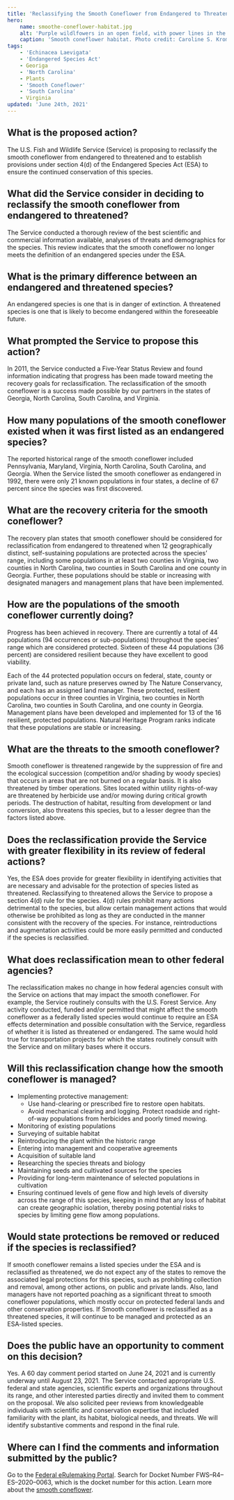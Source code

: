```yaml
---
title: 'Reclassifying the Smooth Coneflower from Endangered to Threatened '
hero:
    name: smoothe-coneflower-habitat.jpg
    alt: 'Purple wildlfowers in an open field, with power lines in the distance.'
    caption: 'Smooth coneflower habitat. Photo credit: Caroline S. Krom, USFWS.'
tags:
    - 'Echinacea Laevigata'
    - 'Endangered Species Act'
    - Georiga
    - 'North Carolina'
    - Plants
    - 'Smooth Coneflower'
    - 'South Carolina'
    - Virginia
updated: 'June 24th, 2021'
---
```


## What is the proposed action?

The U.S. Fish and Wildlife Service (Service) is proposing to reclassify the smooth coneflower from endangered to threatened and to establish provisions under section 4(d) of the Endangered Species Act (ESA) to ensure the continued conservation of this species.

## What did the Service consider in deciding to reclassify the smooth coneflower from endangered to threatened?

The Service conducted a thorough review of the best scientific and commercial information available, analyses of threats and demographics for the species. This review indicates that the smooth coneflower no longer meets the definition of an endangered species under the ESA.

## What is the primary difference between an endangered and threatened species?

An endangered species is one that is in danger of extinction. A threatened species is one that is likely to become endangered within the foreseeable future.

## What prompted the Service to propose this action?

In 2011, the Service conducted a Five­-Year Status Review and found information indicating that progress has been made toward meeting the recovery goals for reclassification. The reclassification of the smooth coneflower is a success made possible by our partners in the states of Georgia, North Carolina, South Carolina, and Virginia.

## How many populations of the smooth coneflower existed when it was first listed as an endangered species?

The reported historical range of the smooth coneflower included Pennsylvania, Maryland, Virginia, North Carolina, South Carolina, and Georgia.  When the Service listed the smooth coneflower as endangered in 1992, there were only 21 known populations in four states, a decline of 67 percent since the species was first discovered.

## What are the recovery criteria for the smooth coneflower?

The recovery plan states that smooth coneflower should be considered for reclassification from endangered to threatened when 12 geographically distinct, self-sustaining populations are protected across the species’ range, including some populations in at least two counties in Virginia, two counties in North Carolina, two counties in South Carolina and one county in Georgia.  Further, these populations should be stable or increasing with designated managers and management plans that have been implemented.

## How are the populations of the smooth coneflower currently doing? 

Progress has been achieved in recovery.  There are currently a total of 44 populations (94 occurrences or sub-populations) throughout the species’ range which are considered protected. Sixteen of these 44 populations (36 percent) are considered resilient because they have excellent to good viability.

Each of the 44 protected population occurs on federal, state, county or private land, such as nature preserves owned by The Nature Conservancy, and each has an assigned land manager. These protected, resilient populations occur in three counties in Virginia, two counties in North Carolina, two counties in South Carolina, and one county in Georgia.  Management plans have been developed and implemented for 13 of the 16 resilient, protected populations. Natural Heritage Program ranks indicate that these populations are stable or increasing.

## What are the threats to the smooth coneflower?

Smooth coneflower is threatened rangewide by the suppression of fire and the ecological succession (competition and/or shading by woody species) that occurs in areas that are not burned on a regular basis. It is also threatened by timber operations. Sites located within utility rights-of-way are threatened by herbicide use and/or mowing during critical growth periods. The destruction of habitat, resulting from development or land conversion, also threatens this species, but to a lesser degree than the factors listed above.

## Does the reclassification provide the Service with greater flexibility in its review of federal actions? 

Yes, the ESA does provide for greater flexibility in identifying activities that are necessary and advisable for the protection of  species listed as threatened.  Reclassifying to threatened allows the Service to propose a section 4(d) rule for the species.  4(d) rules prohibit many actions detrimental to the species, but allow certain management actions that would otherwise be prohibited as long as they are conducted in the manner consistent with the recovery of the species.  For instance, reintroductions and augmentation activities could be more easily permitted and conducted if the species is reclassified.

## What does reclassification mean to other federal agencies?

The reclassification makes no change in how federal agencies consult with the Service on actions that may impact the smooth coneflower. For example, the Service routinely consults with the U.S. Forest Service. Any activity conducted, funded and/or permitted that might affect the smooth coneflower as a federally listed species would continue to require an ESA effects determination and possible consultation with the Service, regardless of whether it is listed as threatened or endangered. The same would hold true for transportation projects for which the states routinely consult with the Service and on military bases where it occurs.

## Will this reclassification change how the smooth coneflower is managed?

- Implementing protective management:
  - Use hand-clearing or prescribed fire to restore open habitats. 
  - Avoid mechanical clearing and logging. Protect roadside and right-of-way populations from herbicides and poorly timed mowing.
- Monitoring of existing populations
- Surveying of suitable habitat
- Reintroducing the plant within the historic range
- Entering into management and cooperative agreements
- Acquisition of suitable land
- Researching the species threats and biology
- Maintaining seeds and cultivated sources for the species
- Providing for long-term maintenance of selected populations in cultivation
- Ensuring continued levels of gene flow and high levels of diversity across the range of this species, keeping in mind that any loss of habitat can create geographic isolation, thereby posing potential risks to species by limiting gene flow among populations.

## Would state protections be removed or reduced if the species is reclassified?

If smooth coneflower remains a listed species under the ESA and is reclassified as threatened, we do not expect any of the states to remove the associated legal protections for this species, such as prohibiting collection and removal, among other actions, on public and private lands. Also, land managers have not reported poaching as a significant threat to smooth coneflower populations, which mostly occur on protected federal lands and other conservation properties. If Smooth coneflower is reclassified as a threatened species, it will continue to be managed and protected as an ESA-listed species.

## Does the public have an opportunity to comment on this decision?

Yes. A 60 day comment period started on June 24, 2021 and is currently underway until  August 23, 2021. The Service contacted appropriate U.S. federal and state agencies, scientific experts and organizations throughout its range, and other interested parties directly and invited them to comment on the proposal. We also solicited peer reviews from knowledgeable individuals with scientific and conservation expertise that included familiarity with the plant, its habitat, biological needs, and threats. We will identify substantive comments and respond in the final rule.

## Where can I find the comments and information submitted by the public?

Go to the [Federal eRulemaking Portal](http://www.regulations.gov/). Search for  Docket Number FWS–R4–ES–2020–0063, which is the docket number for this action. Learn more about the [smooth coneflower](/wildlife/plants/smooth-coneflower/).
